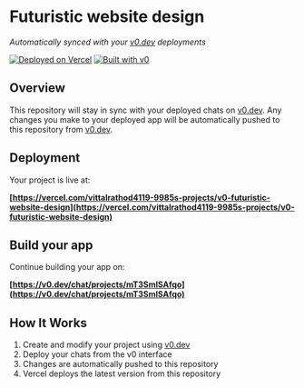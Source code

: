 # Futuristic website design

*Automatically synced with your [v0.dev](https://v0.dev) deployments*

[![Deployed on Vercel](https://img.shields.io/badge/Deployed%20on-Vercel-black?style=for-the-badge&logo=vercel)](https://vercel.com/vittalrathod4119-9985s-projects/v0-futuristic-website-design)
[![Built with v0](https://img.shields.io/badge/Built%20with-v0.dev-black?style=for-the-badge)](https://v0.dev/chat/projects/mT3SmlSAfqo)

## Overview

This repository will stay in sync with your deployed chats on [v0.dev](https://v0.dev).
Any changes you make to your deployed app will be automatically pushed to this repository from [v0.dev](https://v0.dev).

## Deployment

Your project is live at:

**[https://vercel.com/vittalrathod4119-9985s-projects/v0-futuristic-website-design](https://vercel.com/vittalrathod4119-9985s-projects/v0-futuristic-website-design)**

## Build your app

Continue building your app on:

**[https://v0.dev/chat/projects/mT3SmlSAfqo](https://v0.dev/chat/projects/mT3SmlSAfqo)**

## How It Works

1. Create and modify your project using [v0.dev](https://v0.dev)
2. Deploy your chats from the v0 interface
3. Changes are automatically pushed to this repository
4. Vercel deploys the latest version from this repository

